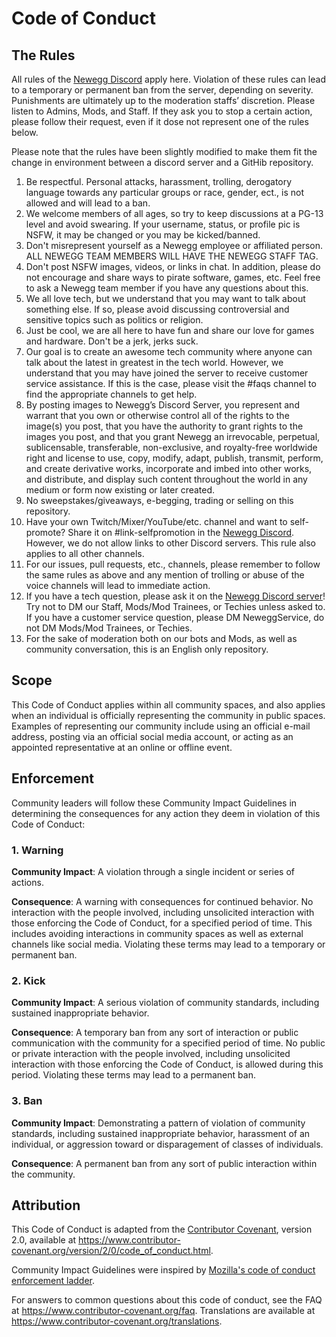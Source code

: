 # Code of Conduct

## The Rules

All rules of the [Newegg Discord](https://discord.gg/newegg) apply here. Violation of these rules can lead to a temporary or permanent ban from the server,
depending on severity. Punishments are ultimately up to the moderation staffs’ discretion. Please listen to Admins, Mods, and Staff.
If they ask you to stop a certain action, please follow their request, even if it dose not represent one of the rules below.

Please note that the rules have been slightly modified to make them fit the change in environment between a discord server and a GitHib repository.

1. Be respectful. Personal attacks, harassment, trolling, derogatory language towards any particular groups or race, gender, ect., 
  is not allowed and will lead to a ban.
2. We welcome members of all ages, so try to keep discussions at a PG-13 level and avoid swearing. If your username, status, 
  or profile pic is NSFW, it may be changed or you may be kicked/banned.
3. Don't misrepresent yourself as a Newegg employee or affiliated person. ALL NEWEGG TEAM MEMBERS WILL HAVE THE NEWEGG STAFF TAG.
4. Don't post NSFW images, videos, or links in chat. In addition, please do not encourage and share ways to pirate software, games, etc.
  Feel free to ask a Newegg team member if you have any questions about this.
5. We all love tech, but we understand that you may want to talk about something else. If so, please avoid discussing controversial 
  and sensitive topics such as politics or religion.
6. Just be cool, we are all here to have fun and share our love for games and hardware. Don't be a jerk, jerks suck.
7. Our goal is to create an awesome tech community where anyone can talk about the latest in greatest in the tech world. However,
  we understand that you may have joined the server to receive customer service assistance. If this is the case, please visit the
  #faqs channel to find the appropriate channels to get help. 
8. By posting images to Newegg’s Discord Server, you represent and warrant that you own or otherwise control all of the rights to
  the image(s) you post, that you have the authority to grant rights to the images you post, and that you grant Newegg an irrevocable,
  perpetual, sublicensable, transferable, non-exclusive, and royalty-free worldwide right and license to use, copy, modify, adapt,
  publish, transmit, perform, and create derivative works, incorporate and imbed into other works, and distribute, and display such
  content throughout the world in any medium or form now existing or later created.
9. No sweepstakes/giveaways, e-begging, trading or selling on this repository.
10. Have your own Twitch/Mixer/YouTube/etc. channel and want to self-promote? Share it on #link-selfpromotion in the [Newegg Discord](https://discord.gg/newegg).
  However, we do not allow links to other Discord servers. This rule also applies to all other channels.﻿
11. For our issues, pull requests, etc., channels, please remember to follow the same rules as above and any mention of trolling or abuse
  of the voice channels will lead to immediate action.
12. If you have a tech question, please ask it on the [Newegg Discord server](https://discord.gg/newegg)! Try not to DM our Staff, Mods/Mod Trainees,
  or Techies unless asked to. If you have a customer service question, please DM NeweggService, do not DM Mods/Mod Trainees, or Techies.
13. For the sake of moderation both on our bots and Mods, as well as community conversation, this is an English only repository.

## Scope

This Code of Conduct applies within all community spaces, and also applies when
an individual is officially representing the community in public spaces.
Examples of representing our community include using an official e-mail address,
posting via an official social media account, or acting as an appointed
representative at an online or offline event.

## Enforcement

Community leaders will follow these Community Impact Guidelines in determining
the consequences for any action they deem in violation of this Code of Conduct:

### 1. Warning

**Community Impact**: A violation through a single incident or series
of actions.

**Consequence**: A warning with consequences for continued behavior. No
interaction with the people involved, including unsolicited interaction with
those enforcing the Code of Conduct, for a specified period of time. This
includes avoiding interactions in community spaces as well as external channels
like social media. Violating these terms may lead to a temporary or
permanent ban.

### 2. Kick
**Community Impact**: A serious violation of community standards, including
sustained inappropriate behavior.

**Consequence**: A temporary ban from any sort of interaction or public
communication with the community for a specified period of time. No public or
private interaction with the people involved, including unsolicited interaction
with those enforcing the Code of Conduct, is allowed during this period.
Violating these terms may lead to a permanent ban.

### 3. Ban

**Community Impact**: Demonstrating a pattern of violation of community
standards, including sustained inappropriate behavior,  harassment of an
individual, or aggression toward or disparagement of classes of individuals.

**Consequence**: A permanent ban from any sort of public interaction within
the community.

## Attribution

This Code of Conduct is adapted from the [Contributor Covenant][homepage],
version 2.0, available at
https://www.contributor-covenant.org/version/2/0/code_of_conduct.html.

Community Impact Guidelines were inspired by [Mozilla's code of conduct
enforcement ladder](https://github.com/mozilla/diversity).

[homepage]: https://www.contributor-covenant.org

For answers to common questions about this code of conduct, see the FAQ at
https://www.contributor-covenant.org/faq. Translations are available at
https://www.contributor-covenant.org/translations.
